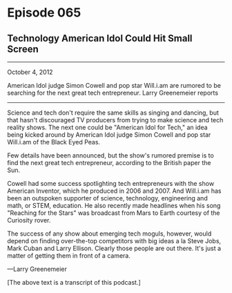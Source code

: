 # Episode 065

## Technology American Idol Could Hit Small Screen

---

October 4, 2012

American Idol judge Simon Cowell and pop star Will.i.am are rumored to be searching for the next great tech entrepreneur. Larry Greenemeier reports

---

Science and tech don't require the same skills as singing and dancing, but that hasn't discouraged TV producers from trying to make science and tech reality shows. The next one could be "American Idol for Tech," an idea being kicked around by American Idol judge Simon Cowell and pop star Will.i.am of the Black Eyed Peas.

Few details have been announced, but the show's rumored premise is to find the next great tech entrepreneur, according to the British paper the Sun.

Cowell had some success spotlighting tech entrepreneurs with the show American Inventor, which he produced in 2006 and 2007. And Will.i.am has been an outspoken supporter of science, technology, engineering and math, or STEM, education. He also recently made headlines when his song "Reaching for the Stars" was broadcast from Mars to Earth courtesy of the Curiosity rover.

The success of any show about emerging tech moguls, however, would depend on finding over-the-top competitors with big ideas a la Steve Jobs, Mark Cuban and Larry Ellison. Clearly those people are out there. It's just a matter of getting them in front of a camera.

—Larry Greenemeier

[The above text is a transcript of this podcast.]


